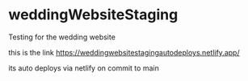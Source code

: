 # weddingWebsiteStaging
Testing for the wedding website


this is the link https://weddingwebsitestagingautodeploys.netlify.app/

its auto deploys via netlify on commit to main
